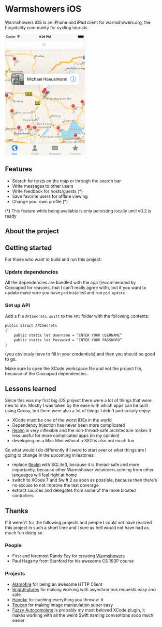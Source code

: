 # Warmshowers iOS

Warmshowers iOS is an iPhone and iPad client for warmshowers.org, the hospitality community for cycling tourists.

![Warmshowers iOS MapView](docs/map-view.jpg "Warmshowers iOS")

## Features

 - Search for hosts on the map or through the search bar
 - Write messages to other users
 - Write feedback for hosts/guests (*)
 - Save favorite users for offline viewing
 - Change your own profile (*) 

(*) This feature while being available is only persisting locally until v0.2 is ready

## About the project



## Getting started

For those who want to build and run this project:

### Update dependencies

All the dependencies are bundled with the app (recommended by Cocoapod for reasons, that I can't really agree with), but if you want to update make sure you have `pod` installed and run `pod update`

### Set up API

Add a file `APISecrets.swift` to the `API` folder with the following contents:

```
public struct APISecrets
{
    public static let Username = “ENTER YOUR USERNAME”
    public static let Password = “ENTER YOUR PASSWORD”
}
```

(you obviously have to fill in your credentials) and then you should be good to go.

Make sure to open the XCode workspace file and not the project file, because of the Cocoapod dependencies.

## Lessons learned

Since this was my first big iOS project there were a lot of things that were new to me. Mostly I was taken by the ease with which apps can be built using Cocoa, but there were also a lot of things I didn't particularly enjoy:

 - XCode must be one of the worst IDEs in the world
 - Dependency Injection has never been more complicated
 - [Realm](https://realm.io) is very inflexible and the non-thread-safe architecture makes it less useful for more complicated apps (in my opinion)
 - developing on a Mac Mini without a SSD is also not much fun

So what would I do differently if I were to start over or what things am I going to change in the upcoming milestones:

 - replace [Realm](https://realm.io) with SQLite3, because it is thread-safe and more importantly, because other Warmshower volunteers coming from other languages will feel right at home
 - switch to XCode 7 and Swift 2 as soon as possible, because then there's no excuse to not improve the test coverage
 - extract sources and delegates from some of the more bloated controllers 

## Thanks

If it weren't for the following projects and people I could not have realized this project in such a short time and I sure as hell would not have had as much fun doing so.

### People

 - First and foremost Randy Fay for creating [Warmshowers](https://www.warmshowers.org)
 - Paul Hagarty from Stanford for his awesome CS 193P course

### Projects

 - [Alamofire](https://github.com/Alamofire/Alamofire) for being an awesome HTTP Client
 - [BrightFutures](https://github.com/Thomvis/BrightFutures) for making working with asynchronous requests easy and safe
 - [Haneke](https://github.com/Haneke/HanekeSwift) for caching everything you throw at it
 - [Toucan](https://github.com/gavinbunney/Toucan) for making image manipulation super easy
 - [Fuzzy Autocomplete](https://github.com/FuzzyAutocomplete/FuzzyAutocompletePlugin) is probably my most beloved XCode plugin, it makes working with all the weird Swift naming conventions sooo much easier 